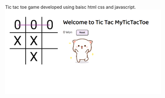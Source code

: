 Tic tac toe game developed using baisc html css and javascript.
<img src="https://github.com/Saurabhparshar/Tic-Tac-Toe-Game/blob/main/Screenshot.png"/>

